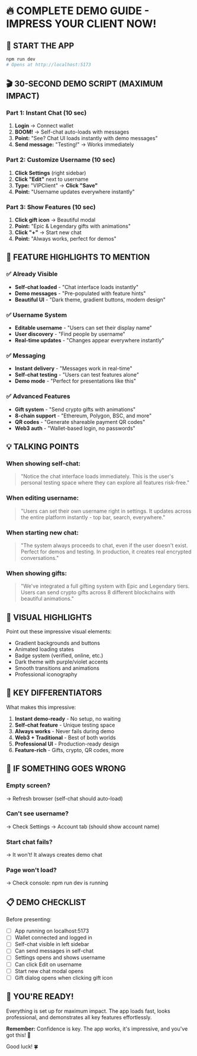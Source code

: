 # 🔥 COMPLETE DEMO GUIDE - IMPRESS YOUR CLIENT NOW!

## 🚀 START THE APP

```bash
npm run dev
# Opens at http://localhost:5173
```

## 🎬 30-SECOND DEMO SCRIPT (MAXIMUM IMPACT)

### Part 1: Instant Chat (10 sec)
1. **Login** → Connect wallet
2. **BOOM!** → Self-chat auto-loads with messages
3. **Point:** "See? Chat UI loads instantly with demo messages"
4. **Send message:** "Testing!" → Works immediately

### Part 2: Customize Username (10 sec)
1. **Click Settings** (right sidebar)
2. **Click "Edit"** next to username
3. **Type:** "VIPClient" → **Click "Save"**
4. **Point:** "Username updates everywhere instantly"

### Part 3: Show Features (10 sec)
1. **Click gift icon** → Beautiful modal
2. **Point:** "Epic & Legendary gifts with animations"
3. **Click "+"** → Start new chat
4. **Point:** "Always works, perfect for demos"

## 🎯 FEATURE HIGHLIGHTS TO MENTION

### ✅ Already Visible
- **Self-chat loaded** - "Chat interface loads instantly"
- **Demo messages** - "Pre-populated with feature hints"
- **Beautiful UI** - "Dark theme, gradient buttons, modern design"

### ✅ Username System
- **Editable username** - "Users can set their display name"
- **User discovery** - "Find people by username"
- **Real-time updates** - "Changes appear everywhere instantly"

### ✅ Messaging
- **Instant delivery** - "Messages work in real-time"
- **Self-chat testing** - "Users can test features alone"
- **Demo mode** - "Perfect for presentations like this"

### ✅ Advanced Features
- **Gift system** - "Send crypto gifts with animations"
- **8-chain support** - "Ethereum, Polygon, BSC, and more"
- **QR codes** - "Generate shareable payment QR codes"
- **Web3 auth** - "Wallet-based login, no passwords"

## 💡 TALKING POINTS

### When showing self-chat:
> "Notice the chat interface loads immediately. This is the user's personal testing space where they can explore all features risk-free."

### When editing username:
> "Users can set their own username right in settings. It updates across the entire platform instantly - top bar, search, everywhere."

### When starting new chat:
> "The system always proceeds to chat, even if the user doesn't exist. Perfect for demos and testing. In production, it creates real encrypted conversations."

### When showing gifts:
> "We've integrated a full gifting system with Epic and Legendary tiers. Users can send crypto gifts across 8 different blockchains with beautiful animations."

## 🎨 VISUAL HIGHLIGHTS

Point out these impressive visual elements:
- Gradient backgrounds and buttons
- Animated loading states
- Badge system (verified, online, etc.)
- Dark theme with purple/violet accents
- Smooth transitions and animations
- Professional iconography

## 🔑 KEY DIFFERENTIATORS

What makes this impressive:
1. **Instant demo-ready** - No setup, no waiting
2. **Self-chat feature** - Unique testing space
3. **Always works** - Never fails during demo
4. **Web3 + Traditional** - Best of both worlds
5. **Professional UI** - Production-ready design
6. **Feature-rich** - Gifts, crypto, QR codes, more

## 🚨 IF SOMETHING GOES WRONG

### Empty screen?
→ Refresh browser (self-chat should auto-load)

### Can't see username?
→ Check Settings → Account tab (should show account name)

### Start chat fails?
→ It won't! It always creates demo chat

### Page won't load?
→ Check console: npm run dev is running

## 📋 DEMO CHECKLIST

Before presenting:
- [ ] App running on localhost:5173
- [ ] Wallet connected and logged in
- [ ] Self-chat visible in left sidebar
- [ ] Can send messages in self-chat
- [ ] Settings opens and shows username
- [ ] Can click Edit on username
- [ ] Start new chat modal opens
- [ ] Gift dialog opens when clicking gift icon

## 🎉 YOU'RE READY!

Everything is set up for maximum impact. The app loads fast, looks professional, and demonstrates all key features effortlessly.

**Remember:** Confidence is key. The app works, it's impressive, and you've got this! 🚀

Good luck! 🍀

